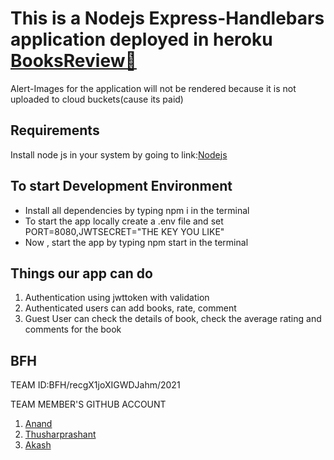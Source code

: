 # This is a Nodejs Express-Handlebars application deployed in heroku [BooksReview🚀](https://bfhbookreview.herokuapp.com/)

Alert-Images for the application will not  be rendered because it is not uploaded to cloud buckets(cause its paid)

## Requirements

Install node js in your system by going to link:[Nodejs](https://nodejs.org/en/)

## To start Development Environment

  * Install all dependencies by typing npm i in the terminal
  * To start the app locally create a .env file and set PORT=8080,JWTSECRET="THE KEY YOU LIKE"
  * Now , start the app by typing npm start in the terminal
  
## Things our app can do

  1. Authentication using jwttoken with validation
  2. Authenticated users can add books, rate, comment
  3. Guest User can check the details of book, check the average rating and comments for the book


## BFH

TEAM ID:BFH/recgX1joXIGWDJahm/2021

TEAM MEMBER'S GITHUB ACCOUNT

  1. [Anand](https://github.com/anandalmanac)
  2. [Thusharprashant](https://github.com/Thusharprasanth)
  3. [Akash](https://github.com/akashmadhu4)
